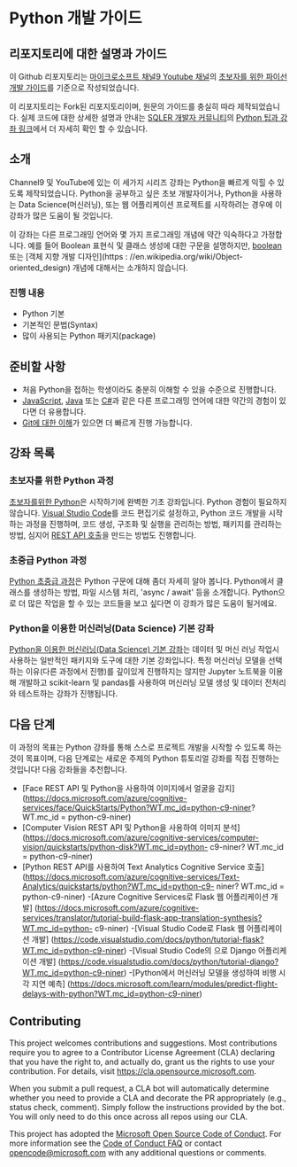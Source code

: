# Python 개발 가이드

## 리포지토리에 대한 설명과 가이드
이 Github 리포지토리는 [마이크로소프트 채널9 Youtube 채널](https://www.youtube.com/channel/UCsMica-v34Irf9KVTh6xx-g)의 [초보자를 위한 파이선 개발 가이드](https://www.youtube.com/playlist?list=PLlrxD0HtieHhS8VzuMCfQD4uJ9yne1mE6)를 기준으로 작성되었습니다. 

이 리포지토리는 Fork된 리포지토리이며, 원문의 가이드를 충실히 따라 제작되었습니다. 실제 코드에 대한 상세한 설명과 안내는 [SQLER 개발자 커뮤니티](https://www.sqler.com/)의 [Python 팁과 강좌 링크](https://www.sqler.com/board_CSharp)에서 더 자세히 확인 할 수 있습니다.


## 소개
Channel9 및 YouTube에 있는 이 세가지 시리즈 강좌는 Python을 빠르게 익힐 수 있도록 제작되었습니다. Python을 공부하고 싶은 초보 개발자이거나, Python을 사용하는 Data Science(머신러닝), 또는 웹 어플리케이션 프로젝트를 시작하려는 경우에 이 강좌가 많은 도움이 될 것입니다.

이 강좌는 다른 프로그래밍 언어와 몇 가지 프로그래밍 개념에 약간 익숙하다고 가정합니다. 예를 들어 Boolean 표현식 및 클래스 생성에 대한 구문을 설명하지만, [boolean](https://en.wikipedia.org/wiki/Boolean_data_type) 또는 [객체 지향 개발 디자인](https : //en.wikipedia.org/wiki/Object-oriented_design) 개념에 대해서는 소개하지 않습니다. 


### 진행 내용
- Python 기본
- 기본적인 문법(Syntax)
- 많이 사용되는 Python 패키지(package)


## 준비할 사항
- 처음 Python을 접하는 학생이라도 충분히 이해할 수 있을 수준으로 진행합니다.
- [JavaScript](https://www.edx.org/course/javascript-introduction), [Java](https://www.java.com) 또는 [C#](https://docs.microsoft.com/dotnet/csharp/)과 같은 다른 프로그래밍 언어에 대한 약간의 경험이 있다면 더 유용합니다.
- [Git에 대한 이해](https://git-scm.com/book/en/v1/Getting-Started)가 있으면 더 빠르게 진행 가능합니다.



## 강좌 목록
### 초보자를 위한 Python 과정
[초보자를위한 Python](https://aka.ms/pythonbeginnerseries)은 시작하기에 완벽한 기초 강좌입니다. Python 경험이 필요하지 않습니다. [Visual Studio Code](https://code.visualstudio.com?WT.mc_id=python-c9-niner)를 코드 편집기로 설정하고, Python 코드 개발을 시작하는 과정을 진행하며, 코드 생성, 구조화 및 실행을 관리하는 방법, 패키지를 관리하는 방법, 심지어 [REST API 호출](https://en.wikipedia.org/wiki/Representational_state_transfer)을 만드는 방법도 진행합니다.



### 초중급 Python 과정
[Python 초중급 과정](https://aka.ms/morepython)은 Python 구문에 대해 좀더 자세히 알아 봅니다. Python에서 클래스를 생성하는 방법, 파일 시스템 처리, 'async / await' 등을 소개합니다. Python으로 더 많은 작업을 할 수 있는 코드들을 보고 싶다면 이 강좌가 많은 도움이 될거에요.


### Python을 이용한 머신러닝(Data Science) 기본 강좌
[Python을 이용한 머신러닝(Data Science) 기본 강좌](https://aka.ms/evenmorepython)는 데이터 및 머신 러닝 작업시 사용하는 일반적인 패키지와 도구에 대한 기본 강좌입니다. 특정 머신러닝 모델을 선택하는 이유(다른 과정에서 진행)를 깊이있게 진행하지는 않지만 Jupyter 노트북을 이용해 개발하고 scikit-learn 및 pandas를 사용하여 머신러닝 모델 생성 및 데이터 전처리와 테스트하는 강좌가 진행됩니다.


## 다음 단계
이 과정의 목표는 Python 강좌를 통해 스스로 프로젝트 개발을 시작할 수 있도록 하는 것이 목표이며, 다음 단계로는 새로운 주제의 Python 튜토리얼 강좌를 직접 진행하는 것입니다! 다음 강좌들을 추천합니다.
- [Face REST API 및 Python을 사용하여 이미지에서 얼굴을 감지] (https://docs.microsoft.com/azure/cognitive-services/face/QuickStarts/Python?WT.mc_id=python-c9-niner? WT.mc_id = python-c9-niner)
- [Computer Vision REST API 및 Python을 사용하여 이미지 분석] (https://docs.microsoft.com/azure/cognitive-services/computer-vision/quickstarts/python-disk?WT.mc_id=python- c9-niner? WT.mc_id = python-c9-niner)
- [Python REST API를 사용하여 Text Analytics Cognitive Service 호출] (https://docs.microsoft.com/azure/cognitive-services/Text-Analytics/quickstarts/python?WT.mc_id=python-c9- niner? WT.mc_id = python-c9-niner)
-[Azure Cognitive Services로 Flask 웹 어플리케이션 개발] (https://docs.microsoft.com/azure/cognitive-services/translator/tutorial-build-flask-app-translation-synthesis?WT.mc_id=python- c9-niner)
-[Visual Studio Code로 Flask 웹 어플리케이션 개발] (https://code.visualstudio.com/docs/python/tutorial-flask?WT.mc_id=python-c9-niner)
-[Visual Studio Code의 으로 Django 어플리케이션 개발] (https://code.visualstudio.com/docs/python/tutorial-django?WT.mc_id=python-c9-niner)
-[Python에서 머신러닝 모델을 생성하여 비행 시각 지연 예측] (https://docs.microsoft.com/learn/modules/predict-flight-delays-with-python?WT.mc_id=python-c9-niner)


## Contributing
This project welcomes contributions and suggestions.  Most contributions require you to agree to a Contributor License Agreement (CLA) declaring that you have the right to, and actually do, grant us the rights to use your contribution. For details, visit https://cla.opensource.microsoft.com.

When you submit a pull request, a CLA bot will automatically determine whether you need to provide a CLA and decorate the PR appropriately (e.g., status check, comment). Simply follow the instructions provided by the bot. You will only need to do this once across all repos using our CLA.

This project has adopted the [Microsoft Open Source Code of Conduct](https://opensource.microsoft.com/codeofconduct/). For more information see the [Code of Conduct FAQ](https://opensource.microsoft.com/codeofconduct/faq/) or contact [opencode@microsoft.com](mailto:opencode@microsoft.com) with any additional questions or comments.
